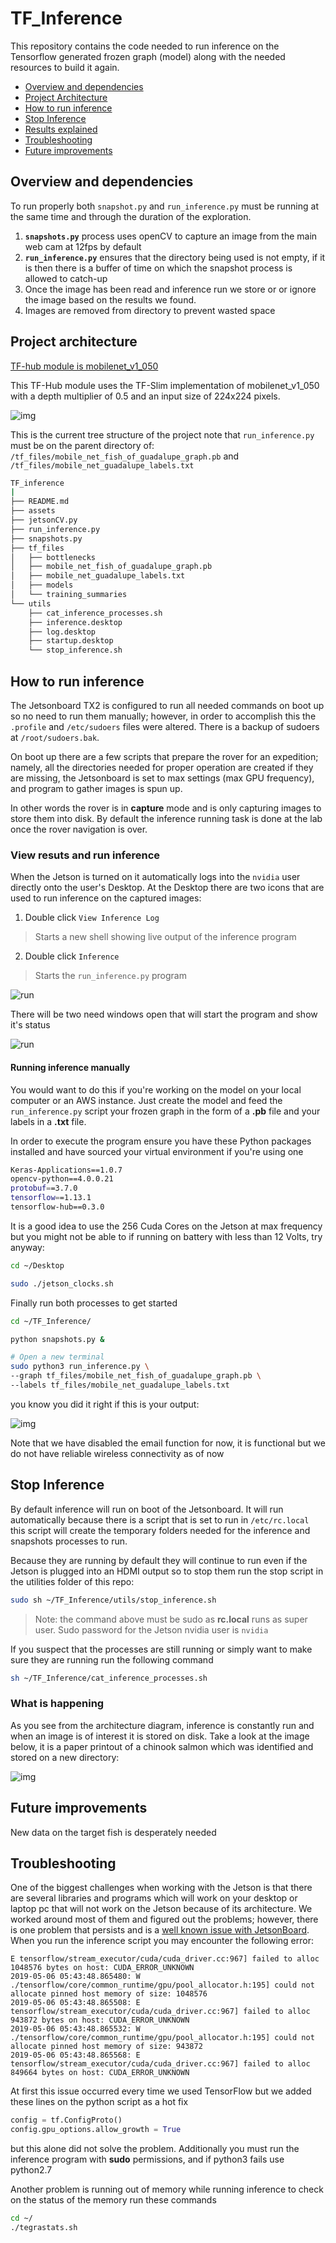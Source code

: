 # TF_Inference

This repository contains the code needed to run inference on the Tensorflow generated frozen graph (model) along with the needed resources to build it again.

- [Overview and dependencies](#overview-and-dependencies)
- [Project Architecture](#project-architecture)
- [How to run inference](#how-to-run-inference)
- [Stop Inference](#stop-inference)
- [Results explained](#what-is-happening)
- [Troubleshooting](#troubleshooting)
- [Future improvements](#future-improvements)

## Overview and dependencies

To run properly both `snapshot.py` and `run_inference.py` must be running at the same time and through the duration of the exploration.

1. **`snapshots.py`** process uses openCV to capture an image from the main web cam at 12fps by default
2. **`run_inference.py`** ensures that the directory being used is not empty, if it is then there is a buffer of time on which the snapshot process is allowed to catch-up
3. Once the image has been read and inference run we store or or ignore the image based on the results we found.
4. Images are removed from directory to prevent wasted space

## Project architecture

[TF-hub module is mobilenet_v1_050](https://tfhub.dev/google/imagenet/mobilenet_v1_050_224/feature_vector/1)

This TF-Hub module uses the TF-Slim implementation of mobilenet_v1_050 with a depth multiplier of 0.5 and an input size of 224x224 pixels.

![img](assets/proc.JPG)

This is the current tree structure of the project note that `run_inference.py` must be on the parent directory of:
`/tf_files/mobile_net_fish_of_guadalupe_graph.pb` and `/tf_files/mobile_net_guadalupe_labels.txt`

~~~bash
TF_inference
|
├── README.md
├── assets
├── jetsonCV.py
├── run_inference.py
├── snapshots.py
├── tf_files
│   ├── bottlenecks
│   ├── mobile_net_fish_of_guadalupe_graph.pb
│   ├── mobile_net_guadalupe_labels.txt
│   ├── models
│   └── training_summaries
└── utils
    ├── cat_inference_processes.sh
    ├── inference.desktop
    ├── log.desktop
    ├── startup.desktop
    └── stop_inference.sh
~~~

## How to run inference

The Jetsonboard TX2 is configured to run all needed commands on boot up so no need to run them manually; however, in order to accomplish this the `.profile` and `/etc/sudoers` files were altered. There is a backup of sudoers at `/root/sudoers.bak`.

On boot up there are a few scripts that prepare the rover for an expedition; namely, all the directories needed for proper operation are created if they are missing, the Jetsonboard is set to max settings (max GPU frequency), and program to gather images is spun up.

In other words the rover is in **capture** mode and is only capturing images to store them into disk. By default the inference running task is done at the lab once the rover navigation is over.

### View resuts and run inference

When the Jetson is turned on it automatically logs into the `nvidia` user directly onto the user's Desktop. At the Desktop there are two icons that are used to run inference on the captured images:

1. Double click `View Inference Log`

> Starts a new shell showing live output of the inference program

2. Double click `Inference`

>Starts the `run_inference.py` program

![run](assets/home.png)

There will be two need windows open that will start the program and show it's status

![run](assets/run.png)

#### Running inference manually

You would want to do this if you're working on the model on your local computer or an AWS instance. Just create the model and feed the `run_inference.py` script your frozen graph in the form of a **.pb** file and your labels in a **.txt** file.

In order to execute the program ensure you have these Python packages installed and have sourced your virtual environment if you're using one

~~~bash
Keras-Applications==1.0.7
opencv-python==4.0.0.21
protobuf==3.7.0
tensorflow==1.13.1
tensorflow-hub==0.3.0
~~~

It is a good idea to use the 256 Cuda Cores on the Jetson at max frequency but you might not be able to if running on battery with less than 12 Volts, try anyway:

~~~bash
cd ~/Desktop

sudo ./jetson_clocks.sh
~~~

Finally run both processes to get started

~~~bash
cd ~/TF_Inference/

python snapshots.py &

# Open a new terminal
sudo python3 run_inference.py \
--graph tf_files/mobile_net_fish_of_guadalupe_graph.pb \
--labels tf_files/mobile_net_guadalupe_labels.txt
~~~

you know you did it right if this is your output:

![img](assets/OMG-chinook-tztnic-768x505.png)

Note that we have disabled the email function for now, it is functional but we do not have reliable wireless connectivity as of now

## Stop Inference

By default inference will run on boot of the Jetsonboard. It will run automatically because there is a script that is set to run in `/etc/rc.local` this script will create the temporary folders needed for the inference and snapshots processes to run.

Because they are running by default they will continue to run even if the Jetson is plugged into an HDMI output so to stop them run the stop script in the utilities folder of this repo:

~~~bash
sudo sh ~/TF_Inference/utils/stop_inference.sh
~~~

>Note: the command above must be sudo as **rc.local** runs as super user. Sudo password for the Jetson nvidia user is `nvidia`

If you suspect that the processes are still running or simply want to make sure they are running run the following command

~~~bash
sh ~/TF_Inference/cat_inference_processes.sh
~~~

### What is happening

As you see from the architecture diagram, inference is constantly run and when an image is of interest it is stored on disk. Take a look at the image below, it is a paper printout of a chinook salmon which was identified and stored on a new directory:

![img](assets/Internet-Chinook-su2a4m-768x514.png)

## Future improvements

New data on the target fish is desperately needed

## Troubleshooting

One of the biggest challenges when working with the Jetson is that there are several libraries and programs which will work on your desktop or laptop pc that will not work on the Jetson because of its architecture. We worked around most of them and figured out the problems; however, there is one problem that persists and is a [well known issue with JetsonBoard](https://devtalk.nvidia.com/default/topic/1029742/jetson-tx2/tensorflow-1-6-not-working-with-jetpack-3-2/2). When you run the inference script you may encounter the following error:

~~~text
E tensorflow/stream_executor/cuda/cuda_driver.cc:967] failed to alloc 1048576 bytes on host: CUDA_ERROR_UNKNOWN
2019-05-06 05:43:48.865480: W ./tensorflow/core/common_runtime/gpu/pool_allocator.h:195] could not allocate pinned host memory of size: 1048576
2019-05-06 05:43:48.865508: E tensorflow/stream_executor/cuda/cuda_driver.cc:967] failed to alloc 943872 bytes on host: CUDA_ERROR_UNKNOWN
2019-05-06 05:43:48.865532: W ./tensorflow/core/common_runtime/gpu/pool_allocator.h:195] could not allocate pinned host memory of size: 943872
2019-05-06 05:43:48.865568: E tensorflow/stream_executor/cuda/cuda_driver.cc:967] failed to alloc 849664 bytes on host: CUDA_ERROR_UNKNOWN
~~~

At first this issue occurred every time we used TensorFlow but we added these lines on the python script as a hot fix

~~~python
config = tf.ConfigProto()
config.gpu_options.allow_growth = True
~~~

but this alone did not solve the problem. Additionally you must run the inference program with **sudo** permissions, and if python3 fails use python2.7

Another problem is running out of memory while running inference to check on the status of the memory run these commands

~~~bash
cd ~/
./tegrastats.sh
~~~
